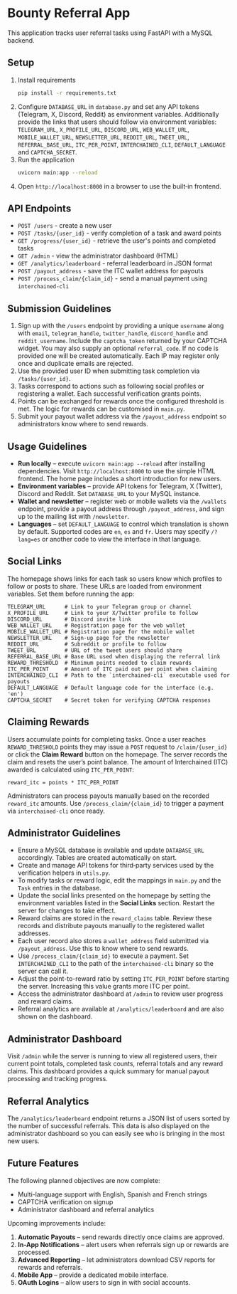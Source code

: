 # Bounty Referral App

This application tracks user referral tasks using FastAPI with a MySQL backend.

## Setup

1. Install requirements
   ```bash
   pip install -r requirements.txt
   ```
2. Configure `DATABASE_URL` in `database.py` and set any API tokens (Telegram, X, Discord, Reddit) as environment variables.
   Additionally provide the links that users should follow via environment variables:
   `TELEGRAM_URL`, `X_PROFILE_URL`, `DISCORD_URL`, `WEB_WALLET_URL`,
    `MOBILE_WALLET_URL`, `NEWSLETTER_URL`, `REDDIT_URL`, `TWEET_URL`,
    `REFERRAL_BASE_URL`, `ITC_PER_POINT`, `INTERCHAINED_CLI`,
    `DEFAULT_LANGUAGE` and `CAPTCHA_SECRET`.
3. Run the application
   ```bash
   uvicorn main:app --reload
   ```
4. Open `http://localhost:8000` in a browser to use the built‑in frontend.

## API Endpoints

- `POST /users` - create a new user
- `POST /tasks/{user_id}` - verify completion of a task and award points
- `GET /progress/{user_id}` - retrieve the user's points and completed tasks
- `GET /admin` - view the administrator dashboard (HTML)
- `GET /analytics/leaderboard` - referral leaderboard in JSON format
- `POST /payout_address` - save the ITC wallet address for payouts
- `POST /process_claim/{claim_id}` - send a manual payment using `interchained-cli`

## Submission Guidelines

1. Sign up with the `/users` endpoint by providing a unique `username` along with
   `email`, `telegram_handle`, `twitter_handle`, `discord_handle` and `reddit_username`.
   Include the `captcha_token` returned by your CAPTCHA widget. You may also supply
   an optional `referral_code`. If no code is provided one will be created automatically.
   Each IP may register only once and duplicate emails are rejected.
2. Use the provided user ID when submitting task completion via `/tasks/{user_id}`.
3. Tasks correspond to actions such as following social profiles or registering a wallet. Each successful verification grants points.
4. Points can be exchanged for rewards once the configured threshold is met. The logic for rewards can be customised in `main.py`.
5. Submit your payout wallet address via the `/payout_address` endpoint so administrators know where to send rewards.

## Usage Guidelines

* **Run locally** – execute `uvicorn main:app --reload` after installing dependencies. Visit `http://localhost:8000` to use the simple HTML frontend. The home page includes a short introduction for new users.
* **Environment variables** – provide API tokens for Telegram, X (Twitter), Discord and Reddit. Set `DATABASE_URL` to your MySQL instance.
* **Wallet and newsletter** – register web or mobile wallets via the `/wallets` endpoint, provide a payout address through `/payout_address`, and sign up to the mailing list with `/newsletter`.
* **Languages** – set `DEFAULT_LANGUAGE` to control which translation is shown by default. Supported codes are `en`, `es` and `fr`. Users may specify `/?lang=es` or another code to view the interface in that language.

## Social Links

The homepage shows links for each task so users know which profiles to follow or posts to share. These URLs are loaded from environment variables. Set them before running the app:

```
TELEGRAM_URL      # Link to your Telegram group or channel
X_PROFILE_URL     # Link to your X/Twitter profile to follow
DISCORD_URL       # Discord invite link
WEB_WALLET_URL    # Registration page for the web wallet
MOBILE_WALLET_URL # Registration page for the mobile wallet
NEWSLETTER_URL    # Sign‑up page for the newsletter
REDDIT_URL        # Subreddit or profile to follow
TWEET_URL         # URL of the tweet users should share
REFERRAL_BASE_URL # Base URL used when displaying the referral link
REWARD_THRESHOLD  # Minimum points needed to claim rewards
ITC_PER_POINT     # Amount of ITC paid out per point when claiming
INTERCHAINED_CLI  # Path to the `interchained-cli` executable used for payouts
DEFAULT_LANGUAGE  # Default language code for the interface (e.g. 'en')
CAPTCHA_SECRET    # Secret token for verifying CAPTCHA responses
```

## Claiming Rewards

Users accumulate points for completing tasks. Once a user reaches
`REWARD_THRESHOLD` points they may issue a `POST` request to
`/claim/{user_id}` or click the **Claim Reward** button on the
homepage. The server records the claim and resets the user’s point
balance. The amount of Interchained (ITC) awarded is calculated using
`ITC_PER_POINT`:

```
reward_itc = points * ITC_PER_POINT
```

Administrators can process payouts manually based on the recorded
`reward_itc` amounts. Use `/process_claim/{claim_id}` to trigger a payment
via `interchained-cli` once ready.

## Administrator Guidelines

* Ensure a MySQL database is available and update `DATABASE_URL` accordingly. Tables are created automatically on start.
* Create and manage API tokens for third‑party services used by the verification helpers in `utils.py`.
* To modify tasks or reward logic, edit the mappings in `main.py` and the `Task` entries in the database.
* Update the social links presented on the homepage by setting the environment variables listed in the **Social Links** section. Restart the server for changes to take effect.
* Reward claims are stored in the `reward_claims` table. Review these records and distribute payouts manually to the registered wallet addresses.
* Each user record also stores a `wallet_address` field submitted via `/payout_address`. Use this to know where to send rewards.
* Use `/process_claim/{claim_id}` to execute a payment. Set `INTERCHAINED_CLI` to the path of the `interchained-cli` binary so the server can call it.
* Adjust the point-to-reward ratio by setting `ITC_PER_POINT` before starting the server. Increasing this value grants more ITC per point.
* Access the administrator dashboard at `/admin` to review user progress and reward claims.
* Referral analytics are available at `/analytics/leaderboard` and are also shown on the dashboard.

## Administrator Dashboard

Visit `/admin` while the server is running to view all registered users, their current point totals, completed task counts, referral totals and any reward claims. This dashboard provides a quick summary for manual payout processing and tracking progress.

## Referral Analytics

The `/analytics/leaderboard` endpoint returns a JSON list of users sorted by the number of successful referrals. This data is also displayed on the administrator dashboard so you can easily see who is bringing in the most new users.

## Future Features

The following planned objectives are now complete:

* Multi-language support with English, Spanish and French strings
* CAPTCHA verification on signup
* Administrator dashboard and referral analytics

Upcoming improvements include:

1. **Automatic Payouts** – send rewards directly once claims are approved.
2. **In-App Notifications** – alert users when referrals sign up or rewards are processed.
3. **Advanced Reporting** – let administrators download CSV reports for rewards and referrals.
4. **Mobile App** – provide a dedicated mobile interface.
5. **OAuth Logins** – allow users to sign in with social accounts.
